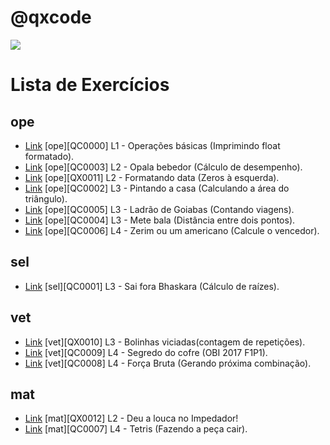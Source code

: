 # @qxcode
[![](https://raw.githubusercontent.com/qxcodefup/arcade/master/assets/intro.png)](https://github.com/qxcodefup/arcade/blob/master/intro.md#qxcode)

Lista de Exercícios
=========================


## ope
- [Link](./base/0000/Readme.md#qxcode) [ope][QC0000] L1 - Operações básicas (Imprimindo float formatado).
- [Link](./base/0003/Readme.md#qxcode) [ope][QC0003] L2 - Opala bebedor (Cálculo de desempenho).
- [Link](./base/0011/Readme.md#qxcode) [ope][QX0011] L2 - Formatando data (Zeros à esquerda).
- [Link](./base/0002/Readme.md#qxcode) [ope][QC0002] L3 - Pintando a casa (Calculando a área do triângulo).
- [Link](./base/0005/Readme.md#qxcode) [ope][QC0005] L3 - Ladrão de Goiabas (Contando viagens).
- [Link](./base/0004/Readme.md#qxcode) [ope][QC0004] L3 - Mete bala (Distância entre dois pontos).
- [Link](./base/0006/Readme.md#qxcode) [ope][QC0006] L4 - Zerim ou um americano (Calcule o vencedor).


## sel
- [Link](./base/0001/Readme.md#qxcode) [sel][QC0001] L3 - Sai fora Bhaskara (Cálculo de raízes).


## vet
- [Link](./base/0010/Readme.md#qxcode) [vet][QX0010] L3 - Bolinhas viciadas(contagem de repetições).
- [Link](./base/0009/Readme.md#qxcode) [vet][QC0009] L4 - Segredo do cofre (OBI 2017 F1P1).
- [Link](./base/0008/Readme.md#qxcode) [vet][QC0008] L4 - Força Bruta (Gerando próxima combinação).


## mat
- [Link](./base/0012/Readme.md#qxcode) [mat][QX0012] L2 - Deu a louca no Impedador!
- [Link](./base/0007/Readme.md#qxcode) [mat][QC0007] L4 - Tetris (Fazendo a peça cair).
